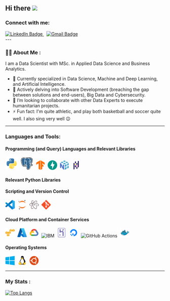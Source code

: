 <h2>
  Hi there
  <img src="https://media.giphy.com/media/hvRJCLFzcasrR4ia7z/giphy.gif" width="30px"/>
</h2>

### Connect with me:
<div id="badges">
  <a href="https://www.linkedin.com/in/michael-igbomezie-2901a5122/">
    <img src="https://img.shields.io/badge/LinkedIn-blue?style=for-the-badge&logo=linkedin&logoColor=white" alt="LinkedIn Badge"/>
  </a>&nbsp;
  <a href=mailto:"michaeligbomezie@gmail.com">
    <img src="https://img.shields.io/badge/Gmail-D14836?style=for-the-badge&logo=gmail&logoColor=white" alt="Gmail Badge"/>
  </a>
</div>
---

### :man_technologist: About Me :

I am a Data Scientist with MSc. in Applied Data Science and Business Analytics.

- 🔭 Currently specialized in Data Science, Machine and Deep Learning, and Artificial Intelligence.
- 🌱 Actively delving into Software Development (breaching the gap between solutions and end-users), Big Data and Cybersecurity.
- 👯 I’m looking to collaborate with other Data Experts to execute humanitarian projects.
- ⚡ Fun fact: I'm quite athletic, and play both basketball and soccer quite well. I also sing very well 😉

---

### Languages and Tools:
#### Programming (and Query) Languages and Relevant Libraries
<div>
  <img src="https://github.com/devicons/devicon/blob/master/icons/python/python-original.svg" title="Python" alt="Python" width="40" height="40"/>&nbsp;
  <img src="https://github.com/devicons/devicon/blob/master/icons/postgresql/postgresql-original.svg" title="Postgresql" alt="Postgresql" width="40" height="40"/>&nbsp;
  <img src="https://github.com/devicons/devicon/blob/master/icons/tensorflow/tensorflow-original.svg" title="Tensorflow" alt="Tensorflow" width="30" height="30"/>&nbsp;
  <img src="https://github.com/devicons/devicon/blob/master/icons/fastapi/fastapi-original.svg" title="FastAPI" alt="FastAPI" width="30" height="30"/>&nbsp;
  <img src="https://github.com/devicons/devicon/blob/master/icons/numpy/numpy-original.svg" title="Numpy" alt="Numpy" width="30" height="30"/>&nbsp;
  <img src="https://github.com/devicons/devicon/blob/master/icons/pandas/pandas-original.svg" title="Pandas" alt="Pandas" width="30" height="30"/>
</div>

#### Relevant Python Libraries
<div>
  
</div>

#### Scripting and Version Control
<div>
  <img src="https://github.com/devicons/devicon/blob/master/icons/vscode/vscode-original.svg" title="VSCode" alt="VSCode" width="30" height="30"/>&nbsp;
  <img src="https://github.com/devicons/devicon/blob/master/icons/jupyter/jupyter-original.svg" title="Jupyter" alt="Jupyter" width="30" height="30"/>&nbsp;
  <img src="https://github.com/devicons/devicon/blob/master/icons/atom/atom-original.svg" title="Atom" alt="Atom" width="30" height="30"/>&nbsp;
  <img src="https://github.com/devicons/devicon/blob/master/icons/git/git-original.svg" title="Git" alt="Git" width="30" height="30"/>
</div>

#### Cloud Platform and Container Services
<div>
  <img src="https://github.com/devicons/devicon/blob/master/icons/amazonwebservices/amazonwebservices-original.svg" title="AWS" alt="AWS" width="30" height="30"/>&nbsp;
  <img src="https://github.com/devicons/devicon/blob/master/icons/azure/azure-original.svg" title="Azure" alt="Azure" width="30" height="30"/>&nbsp;
  <img src="https://github.com/devicons/devicon/blob/master/icons/googlecloud/googlecloud-original.svg" title="GCP" alt="GCP" width="30" height="30"/>&nbsp;
  <img src="https://github.com/gilbarbara/logos/blob/main/logos/ibm.svg" title="IBM" alt="IBM" width="30" height="30"/>&nbsp;
  <img src="https://github.com/devicons/devicon/blob/master/icons/heroku/heroku-original.svg" title="Heroku" alt="Heroku" width="30" height="30"/>&nbsp;
  <img src="https://github.com/devicons/devicon/blob/master/icons/digitalocean/digitalocean-original.svg" title="DigitalOcean" alt="DigitalOcean" width="30" height="30"/>&nbsp;
  <img src="https://github.com/gilbarbara/logos/blob/main/logos/github-actions.svg" title="GitHub Actions" alt="GitHub Actions" width="30" height="30"/>&nbsp;
  <img src="https://github.com/devicons/devicon/blob/master/icons/docker/docker-original.svg" title="Docker" alt="Docker" width="30" height="30"/>
</div>

#### Operating Systems
<div>
  <img src="https://github.com/devicons/devicon/blob/master/icons/windows8/windows8-original.svg" title="Windows" alt="Windows" width="30" height="30"/>&nbsp;
  <img src="https://github.com/devicons/devicon/blob/master/icons/linux/linux-original.svg" title="Linux" alt="Linux" width="30" height="30"/>&nbsp;
  <img src="https://github.com/devicons/devicon/blob/master/icons/ubuntu/ubuntu-plain.svg" title="Ubuntu" alt="Ubuntu" width="30" height="30"/>
</div>

---

### My Stats :
[![Top Langs](https://github-readme-stats.vercel.app/api/top-langs/?username=dub-em&layout=compact&theme=dark&background=000000)](https://github.com/dub-em/github-readme-stats)


<!--
**dub-em/dub-em** is a ✨ _special_ ✨ repository because its `README.md` (this file) appears on your GitHub profile.

Here are some ideas to get you started:

- 🔭 I’m currently working on ...
- 🌱 I’m currently learning ...
- 👯 I’m looking to collaborate on ...
- 🤔 I’m looking for help with ...
- 💬 Ask me about ...
- 📫 How to reach me: ...
- 😄 Pronouns: ...
- ⚡ Fun fact: ...
Supporting Links
-https://email.uplers.com/blog/best-practices-for-creating-html-email-links/
-https://www.sitepoint.com/github-profile-readme/
-https://github.com/devicons/devicon
-https://emojipedia.org/most-popular/
-https://giphy.com/stickers/hacktiv8-coding-codingfromhome-fromhome-M9gbBd9nbDrOTu1Mqx?utm_source=media-link&utm_medium=landing&utm_campaign=Media+Links&utm_term=
-https://github.com/gilbarbara/logos/tree/main/logos
-->
